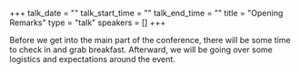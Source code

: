 +++
talk_date = ""
talk_start_time = ""
talk_end_time = ""
title = "Opening Remarks"
type = "talk"
speakers = []
+++

Before we get into the main part of the conference, there will be some time to check in and grab breakfast. Afterward, we will be going over some logistics and expectations around the event.
